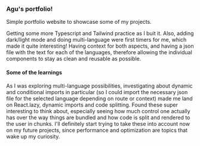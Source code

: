 ### Agu's portfolio!

Simple portfolio website to showcase some of my projects.

Getting some more Typescript and Tailwind practice as I buit it. Also, adding dark/light mode and doing multi-language were first timers for me, which made it quite interesting! Having context for both aspects, and having a json file with the text for each of the languages, therefore allowing the individual components to stay as clean and reusable as possible.

#### Some of the learnings

As I was exploring multi-language possibilities, investigating about dynamic and conditional imports in particular (so I could import the necessary json file for the selected language depending on route or context) made me land on React.lazy, dynamic imports and code splitting. Found these super interesting to think about, especially seeing how much control one actually has over the way things are bundled and how code is split and rendered to the user in chunks. I'll definitely start trying to take these into account now on my future projects, since performance and optimization are topics that wake up my curiosity.
